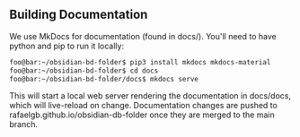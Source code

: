 ## Building Documentation

We use MkDocs for documentation (found in docs/). You'll need to have python and pip to run it locally:
```bash
foo@bar:~/obsidian-bd-folder$ pip3 install mkdocs mkdocs-material
foo@bar:~/obsidian-bd-folder$ cd docs
foo@bar:~/obsidian-bd-folder/docs$ mkdocs serve
```

This will start a local web server rendering the documentation in docs/docs, which will live-reload on change. Documentation changes are pushed to rafaelgb.github.io/obsidian-db-folder once they are merged to the main branch.
